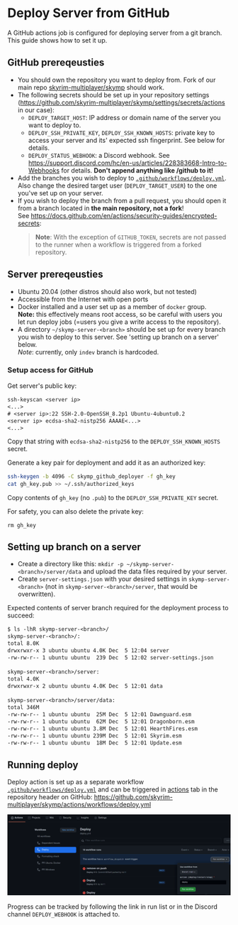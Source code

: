 # Deploy Server from GitHub

A GitHub actions job is configured for deploying server from a git branch.
This guide shows how to set it up.

## GitHub prereqeusties

* You should own the repository you want to deploy from. Fork of our main repo
[skyrim-multiplayer/skymp](https://github.com/skyrim-multiplayer/skymp) should work.
* The following secrets should be set up in your repository settings
(https://github.com/skyrim-multiplayer/skymp/settings/secrets/actions in our case):
  * `DEPLOY_TARGET_HOST`: IP address or domain name of the server you want to deploy to.
  * `DEPLOY_SSH_PRIVATE_KEY`, `DEPLOY_SSH_KNOWN_HOSTS`: private key to access
    your server and its' expected ssh fingerprint. See below for details.
  * `DEPLOY_STATUS_WEBHOOK`: a Discord webhook. See https://support.discord.com/hc/en-us/articles/228383668-Intro-to-Webhooks for details. **Don't append anything like /github to it!**
* Add the branches you wish to deploy to [`.github/workflows/deploy.yml`](../.github/workflows/deploy.yml).
  Also change the desired target user (`DEPLOY_TARGET_USER`) to the one you've set up on your server.
* If you wish to deploy the branch from a pull request, you should open it from
  a branch located in **the main repository, not a fork**! \
  See https://docs.github.com/en/actions/security-guides/encrypted-secrets:
  > **Note**: With the exception of `GITHUB_TOKEN`, secrets are not passed
    to the runner when a workflow is triggered from a forked repository.


## Server prereqeusties

* Ubuntu 20.04 (other distros should also work, but not tested)
* Accessible from the Internet with open ports
* Docker installed and a user set up as a member of `docker` group. \
  **Note:** this effectively means root access, so be careful with users you
  let run deploy jobs (=users you give a write access to the repository).
* A directory `~/skymp-server-<branch>` should be set up for every branch you
  wish to deploy to this server. See 'setting up branch on a server' below. \
  _Note_: currently, only `indev` branch is hardcoded.

### Setup access for GitHub

Get server's public key:
```
ssh-keyscan <server ip>
<...>
# <server ip>:22 SSH-2.0-OpenSSH_8.2p1 Ubuntu-4ubuntu0.2
<server ip> ecdsa-sha2-nistp256 AAAAE<...>
<...>
```

Copy that string with `ecdsa-sha2-nistp256` to the `DEPLOY_SSH_KNOWN_HOSTS` secret.

Generate a key pair for deployment and add it as an authorized key:
```sh
ssh-keygen -b 4096 -C skymp_github_deployer -f gh_key
cat gh_key.pub >> ~/.ssh/authorized_keys
```

Copy contents of `gh_key` (no `.pub`) to the `DEPLOY_SSH_PRIVATE_KEY` secret.

For safety, you can also delete the private key:
```
rm gh_key
```

## Setting up branch on a server

* Create a directory like this: `mkdir -p ~/skymp-server-<branch>/server/data`
  and upload the data files required by your server.
* Create `server-settings.json` with your desired settings in `skymp-server-<branch>`
  (not in `skymp-server-<branch>/server`, that would be overwritten).

Expected contents of server branch required for the deployment process to succeed:
```
$ ls -lhR skymp-server-<branch>/
skymp-server-<branch>/:
total 8.0K
drwxrwxr-x 3 ubuntu ubuntu 4.0K Dec  5 12:04 server
-rw-rw-r-- 1 ubuntu ubuntu  239 Dec  5 12:02 server-settings.json

skymp-server-<branch>/server:
total 4.0K
drwxrwxr-x 2 ubuntu ubuntu 4.0K Dec  5 12:01 data

skymp-server-<branch>/server/data:
total 346M
-rw-rw-r-- 1 ubuntu ubuntu  25M Dec  5 12:01 Dawnguard.esm
-rw-rw-r-- 1 ubuntu ubuntu  62M Dec  5 12:01 Dragonborn.esm
-rw-rw-r-- 1 ubuntu ubuntu 3.8M Dec  5 12:01 HearthFires.esm
-rw-rw-r-- 1 ubuntu ubuntu 239M Dec  5 12:01 Skyrim.esm
-rw-rw-r-- 1 ubuntu ubuntu  18M Dec  5 12:01 Update.esm
```

## Running deploy

Deploy action is set up as a separate workflow
[`.github/workflows/deploy.yml`](../.github/workflows/deploy.yml)
and can be triggered in [actions](https://github.com/skyrim-multiplayer/skymp/actions)
tab in the repository header on GitHub:
https://github.com/skyrim-multiplayer/skymp/actions/workflows/deploy.yml

![](img/run_deploy.png)

Progress can be tracked by following the link in run list or in the Discord
channel `DEPLOY_WEBHOOK` is attached to.
